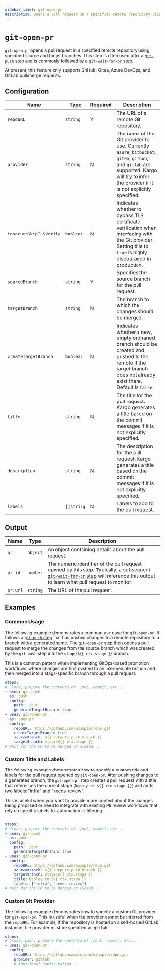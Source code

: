 ```yaml
---
sidebar_label: git-open-pr
description: Opens a pull request in a specified remote repository using specified source and target branches.
---
```


# `git-open-pr`

`git-open-pr` opens a pull request in a specified remote repository using
specified source and target branches. This step is often used after a
[`git-push` step](git-push.md) and is commonly followed by a
[`git-wait-for-pr` step](git-wait-for-pr.md).

At present, this feature only supports GitHub, Gitea, Azure DevOps, and
GitLab pull/merge requests.

## Configuration

| Name | Type | Required | Description |
|------|------|----------|-------------|
| `repoURL` | `string` | Y | The URL of a remote Git repository. |
| `provider` | `string` | N | The name of the Git provider to use. Currently `azure`, `bitbucket`, `gitea`, `github`, and `gitlab` are supported. Kargo will try to infer the provider if it is not explicitly specified. |
| `insecureSkipTLSVerify` | `boolean` | N | Indicates whether to bypass TLS certificate verification when interfacing with the Git provider. Setting this to `true` is highly discouraged in production. |
| `sourceBranch` | `string` | Y | Specifies the source branch for the pull request. |
| `targetBranch` | `string` | N | The branch to which the changes should be merged. |
| `createTargetBranch` | `boolean` | N | Indicates whether a new, empty orphaned branch should be created and pushed to the remote if the target branch does not already exist there. Default is `false`. |
| `title` | `string` | N | The title for the pull request. Kargo generates a title based on the commit messages if it is not explicitly specified. |
| `description` | `string` | N | The description for the pull request. Kargo generates a title based on the commit messages if it is not explicitly specified. |
| `labels` | `[]string` | N | Labels to add to the pull request. |

## Output

| Name | Type | Description |
|------|------|-------------|
| `pr` | `object` | An object containing details about the pull request. |
| `pr.id` | `number` | The numeric identifier of the pull request opened by this step. Typically, a subsequent [`git-wait-for-pr` step](git-wait-for-pr.md) will reference this output to learn what pull request to monitor. |
| `pr.url` | `string` | The URL of the pull request. |

## Examples

### Common Usage

The following example demonstrates a common use case for `git-open-pr`. It
follows a [`git-push` step](git-push.md) that has pushed changes to a remote
repository to a branch with a generated name. The `git-open-pr` step then
opens a pull request to merge the changes from the source branch which was
created by the `git-push` step into the `stage/${{ ctx.stage }}` branch.

This is a common pattern when implementing GitOps-based promotion workflows,
where changes are first pushed to an intermediate branch and then merged into
a stage-specific branch through a pull request.

```yaml
steps:
# Clone, prepare the contents of ./out, commit, etc...
- uses: git-push
  as: push
  config:
    path: ./out
    generateTargetBranch: true
- uses: git-open-pr
  as: open-pr
  config:
    repoURL: https://github.com/example/repo.git
    createTargetBranch: true
    sourceBranch: ${{ outputs.push.branch }}
    targetBranch: stage/${{ ctx.stage }}
# Wait for the PR to be merged or closed...
```

### Custom Title and Labels

The following example demonstrates how to specify a custom title and labels for
the pull request opened by `git-open-pr`. After pushing changes to a generated
branch, the `git-open-pr` step creates a pull request with a title that
references the current stage (`Deploy to ${{ ctx.stage }}`) and adds two
labels: "infra" and "needs-review".

This is useful when you want to provide more context about the changes being
proposed or need to integrate with existing PR review workflows that rely on
specific labels for automation or filtering.

```yaml

steps:
# Clone, prepare the contents of ./out, commit, etc...
- uses: git-push
  as: push
  config:
    path: ./out
    generateTargetBranch: true
- uses: git-open-pr
  config:
    repoURL: https://github.com/example/repo.git
    sourceBranch: ${{ outputs.push.branch }}
    targetBranch: stage/${{ ctx.stage }}
    title: Deploy to ${{ ctx.stage }}
    labels: ["infra", "needs-review"]
# Wait for the PR to be merged or closed...
```

### Custom Git Provider

The following example demonstrates how to specify a custom Git provider for
`git-open-pr`. This is useful when the provider cannot be inferred from the
`repoURL`. For example, if the repository is hosted on a self-hosted GitLab
instance, the provider must be specified as `gitlab`.

```yaml
steps:
# Clone, push, prepare the contents of ./out, commit, etc...
- uses: git-open-pr
  config:
    repoURL: https://gitlab.example.com/example/repo.git
    provider: gitlab
    # Additional configuration...
```
